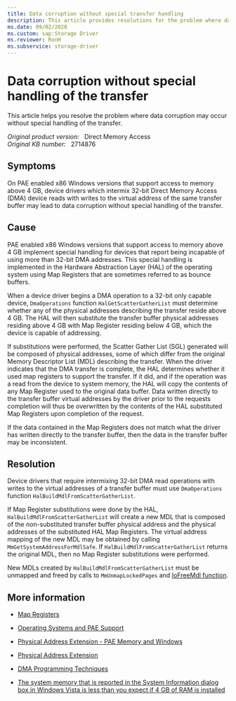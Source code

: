 ```yaml
---
title: Data corruption without special transfer handling
description: This article provides resolutions for the problem where data corruption may occur without special handling of the transfer.
ms.date: 09/02/2020
ms.custom: sap:Storage Driver
ms.reviewer: RonH
ms.subservice: storage-driver
---
```

# Data corruption without special handling of the transfer

This article helps you resolve the problem where data corruption may occur without special handling of the transfer.

_Original product version:_ &nbsp; Direct Memory Access  
_Original KB number:_ &nbsp; 2714876

## Symptoms

On PAE enabled x86 Windows versions that support access to memory above 4 GB, device drivers which intermix 32-bit Direct Memory Access (DMA) device reads with writes to the virtual address of the same transfer buffer may lead to data corruption without special handling of the transfer.

## Cause

PAE enabled x86 Windows versions that support access to memory above 4 GB implement special handling for devices that report being incapable of using more than 32-bit DMA addresses. This special handling is implemented in the Hardware Abstraction Layer (HAL) of the operating system using Map Registers that are sometimes referred to as bounce buffers.

When a device driver begins a DMA operation to a 32-bit only capable device, `DmaOperations` function `HalGetScatterGatherList` must determine whether any of the physical addresses describing the transfer reside above 4 GB. The HAL will then substitute the transfer buffer physical addresses residing above 4 GB with Map Register residing below 4 GB, which the device is capable of addressing.

If substitutions were performed, the Scatter Gather List (SGL) generated will be composed of physical addresses, some of which differ from the original Memory Descriptor List (MDL) describing the transfer. When the driver indicates that the DMA transfer is complete, the HAL determines whether it used map registers to support the transfer. If it did, and if the operation was a read from the device to system memory, the HAL will copy the contents of any Map Register used to the original data buffer. Data written directly to the transfer buffer virtual addresses by the driver prior to the requests completion will thus be overwritten by the contents of the HAL substituted Map Registers upon completion of the request.

If the data contained in the Map Registers does not match what the driver has written directly to the transfer buffer, then the data in the transfer buffer may be inconsistent.

## Resolution

Device drivers that require intermixing 32-bit DMA read operations with writes to the virtual addresses of a transfer buffer must use `DmaOperations` function `HalBuildMdlFromScatterGatherList`.

If Map Register substitutions were done by the HAL, `HalBuildMdlFromScatterGatherList` will create a new MDL that is composed of the non-substituted transfer buffer physical address and the physical addresses of the substituted HAL Map Registers. The virtual address mapping of the new MDL may be obtained by calling `MmGetSystemAddressForMdlSafe`. If `HalBuildMdlFromScatterGatherList` returns the original MDL, then no Map Register substitutions were performed.

New MDLs created by `HalBuildMdlFromScatterGatherList` must be unmapped and freed by calls to `MmUnmapLockedPages` and [IoFreeMdl function](/windows-hardware/drivers/ddi/wdm/nf-wdm-iofreemdl).

## More information

- [Map Registers](/windows-hardware/drivers/kernel/map-registers)

- [Operating Systems and PAE Support](/previous-versions/windows/hardware/design/dn613969(v=vs.85))

- [Physical Address Extension - PAE Memory and Windows](/previous-versions/windows/hardware/design/dn613975(v=vs.85))

- [Physical Address Extension](/windows/win32/memory/physical-address-extension)

- [DMA Programming Techniques](/windows-hardware/drivers/kernel/dma-programming-techniques)

- [The system memory that is reported in the System Information dialog box in Windows Vista is less than you expect if 4 GB of RAM is installed](https://support.microsoft.com/help/929605)
